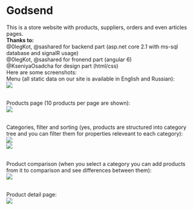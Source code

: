 # Godsend
This is a store website with products, suppliers, orders and even articles pages.
<br><b>Thanks to: </b>
<br>  @0legKot, @sashared for backend part (asp.net core 2.1 with ms-sql database and signalR usage)
<br>  @0legKot, @sashared for fronend part (angular 6)
<br>  @KseniyaOsadcha for design part (html/css)
<br>
Here are some screenshots:
<br>Menu (all static data on our site is available in English and Russian):
<br>![](https://preview.ibb.co/ggMwX9/MenuRuEn.png)

<br>Products page (10 products per page are shown):
<br>![](https://preview.ibb.co/bzss5U/All_Products_En.png)

<br>Categories, filter and sorting (yes, products are structured into category tree and you can filter them for properties releveant to each category):
<br>![](https://image.ibb.co/g1QekU/Categories_And_Filter.png)
<br>![](https://image.ibb.co/j4aC5U/Sorting.png)

<br>Product comparison (when you select a category you can add products from it to comparison and see differences between them):
<br>![](https://image.ibb.co/iUYX5U/Comparison.png)

<br>Product detail page:
<br>![](https://preview.ibb.co/mBu5QU/Product_Detail.png)
